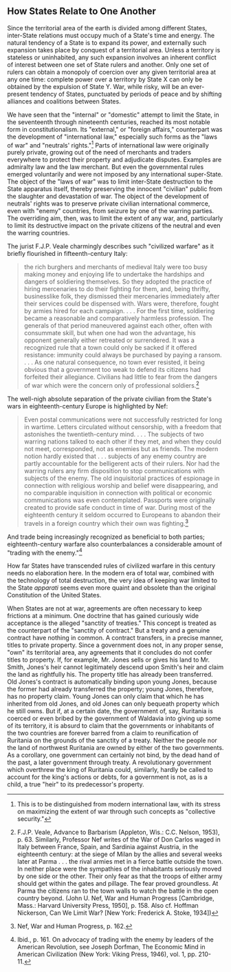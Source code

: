 How States Relate to One Another
--------------------------------

Since the territorial area of the earth is divided among different States, inter-State relations must occupy much of a State's time and energy. The natural tendency of a State is to expand its power, and externally such expansion takes place by conquest of a territorial area. Unless a territory is stateless or uninhabited, any such expansion involves an inherent conflict of interest between one set of State rulers and another. Only one set of rulers can obtain a monopoly of coercion over any given territorial area at any one time: complete power over a territory by State X can only be obtained by the expulsion of State Y. War, while risky, will be an ever-present tendency of States, punctuated by periods of peace and by shifting alliances and coalitions between States.

We have seen that the "internal" or "domestic" attempt to limit the State, in the seventeenth through nineteenth centuries, reached its most notable form in constitutionalism. Its "external," or "foreign affairs," counterpart was the development of "international law," especially such forms as the "laws of war" and "neutrals' rights."[^note37] Parts of international law were originally purely private, growing out of the need of merchants and traders everywhere to protect their property and adjudicate disputes. Examples are admiralty law and the law merchant. But even the governmental rules emerged voluntarily and were not imposed by any international super-State. The object of the "laws of war" was to limit inter-State destruction to the State apparatus itself, thereby preserving the innocent "civilian" public from the slaughter and devastation of war. The object of the development of neutrals' rights was to preserve private civilian international commerce, even with "enemy" countries, from seizure by one of the warring parties. The overriding aim, then, was to limit the extent of any war, and, particularly to limit its destructive impact on the private citizens of the neutral and even the warring countries.

The jurist F.J.P. Veale charmingly describes such "civilized warfare" as it briefly flourished in fifteenth-century Italy:

> the rich burghers and merchants of medieval Italy were too busy making money and enjoying life to undertake the hardships and dangers of soldiering themselves. So they adopted the practice of hiring mercenaries to do their fighting for them, and, being thrifty, businesslike folk, they dismissed their mercenaries immediately after their services could be dispensed with. Wars were, therefore, fought by armies hired for each campaign. . . . For the first time, soldiering became a reasonable and comparatively harmless profession. The generals of that period maneuvered against each other, often with consummate skill, but when one had won the advantage, his opponent generally either retreated or surrendered. It was a recognized rule that a town could only be sacked if it offered resistance: immunity could always be purchased by paying a ransom. . . . As one natural consequence, no town ever resisted, it being obvious that a government too weak to defend its citizens had forfeited their allegiance. Civilians had little to fear from the dangers of war which were the concern only of professional soldiers.[^note38]

The well-nigh absolute separation of the private civilian from the State's wars in eighteenth-century Europe is highlighted by Nef:

> Even postal communications were not successfully restricted for long in wartime. Letters circulated without censorship, with a freedom that astonishes the twentieth-century mind. . . . The subjects of two warring nations talked to each other if they met, and when they could not meet, corresponded, not as enemies but as friends. The modern notion hardly existed that . . . subjects of any enemy country are partly accountable for the belligerent acts of their rulers. Nor had the warring rulers any firm disposition to stop communications with subjects of the enemy. The old inquisitorial practices of espionage in connection with religious worship and belief were disappearing, and no comparable inquisition in connection with political or economic communications was even contemplated. Passports were originally created to provide safe conduct in time of war. During most of the eighteenth century it seldom occurred to Europeans to abandon their travels in a foreign country which their own was fighting.[^note39]

And trade being increasingly recognized as beneficial to both parties; eighteenth-century warfare also counterbalances a considerable amount of "trading with the enemy."[^note40]

How far States have transcended rules of civilized warfare in this century needs no elaboration here. In the modern era of total war, combined with the technology of total destruction, the very idea of keeping war limited to the State _apparati_ seems even more quaint and obsolete than the original Constitution of the United States.

When States are not at war, agreements are often necessary to keep frictions at a minimum. One doctrine that has gained curiously wide acceptance is the alleged "sanctity of treaties." This concept is treated as the counterpart of the "sanctity of contract." But a treaty and a genuine contract have nothing in common. A contract transfers, in a precise manner, titles to private property. Since a government does not, in any proper sense, "own" its territorial area, any agreements that it concludes do not confer titles to property. If, for example, Mr. Jones sells or gives his land to Mr. Smith, Jones's heir cannot legitimately descend upon Smith's heir and claim the land as rightfully his. The property title has already been transferred. Old Jones's contract is automatically binding upon young Jones, because the former had already transferred the property; young Jones, therefore, has no property claim. Young Jones can only claim that which he has inherited from old Jones, and old Jones can only bequeath property which he still owns. But if, at a certain date, the government of, say, Ruritania is coerced or even bribed by the government of Waldavia into giving up some of its territory, it is absurd to claim that the governments or inhabitants of the two countries are forever barred from a claim to reunification of Ruritania on the grounds of the sanctity of a treaty. Neither the people nor the land of northwest Ruritania are owned by either of the two governments. As a corollary, one government can certainly not bind, by the dead hand of the past, a later government through treaty. A revolutionary government which overthrew the king of Ruritania could, similarly, hardly be called to account for the king's actions or debts, for a government is not, as is a child, a true "heir" to its predecessor's property.

[^note37]: This is to be distinguished from modern international law, with its stress on maximizing the extent of war through such concepts as "collective security."

[^note38]: F.J.P. Veale, Advance to Barbarism (Appleton, Wis.: C.C. Nelson, 1953), p. 63. Similarly, Professor Nef writes of the War of Don Carlos waged in Italy between France, Spain, and Sardinia against Austria, in the eighteenth century: at the siege of Milan by the allies and several weeks later at Parma . . . the rival armies met in a fierce battle outside the town. In neither place were the sympathies of the inhabitants seriously moved by one side or the other. Their only fear as that the troops of either army should get within the gates and pillage. The fear proved groundless. At Parma the citizens ran to the town walls to watch the battle in the open country beyond. (John U. Nef, War and Human Progress [Cambridge, Mass.: Harvard University Press, 1950], p. 158. Also cf. Hoffman Nickerson, Can We Limit War? [New York: Frederick A. Stoke, 1934])

[^note39]: Nef, War and Human Progress, p. 162.

[^note40]: Ibid., p. 161. On advocacy of trading with the enemy by leaders of the American Revolution, see Joseph Dorfman, The Economic Mind in American Civilization (New York: Viking Press, 1946), vol. 1, pp. 210-11.